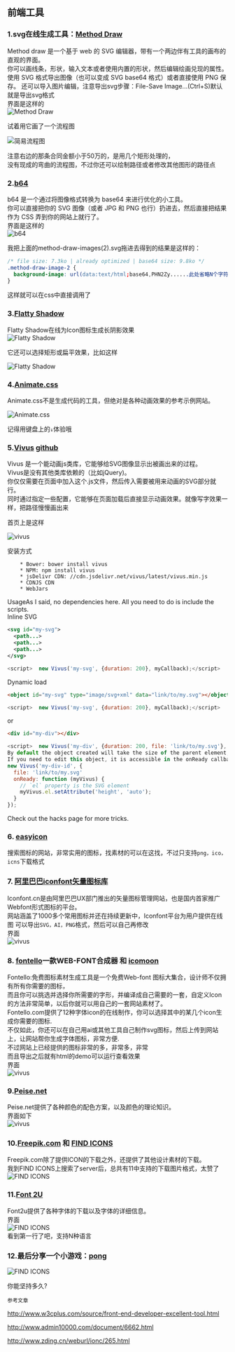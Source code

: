 ## 前端工具
### 1.svg在线生成工具：[Method Draw](http://editor.method.ac/)
Method draw 是一个基于 web 的 SVG 编辑器，带有一个两边伴有工具的画布的直观的界面。  
你可以画线条，形状，输入文本或者使用内置的形状，然后编辑绘画兑现的属性。  
使用 SVG 格式导出图像（也可以变成 SVG base64 格式）或者直接使用 PNG 保存。
还可以导入图片编辑，注意导出svg步骤：File-Save Image...(Ctrl+S)默认就是导出svg格式  
界面是这样的  
![Method Draw](/images/MethodDraw.png)

试着用它画了一个流程图

![简易流程图](/images/2016-05-07-flow.png)

注意右边的那条合同金额小于50万的，是用几个矩形处理的，  
没有现成的弯曲的流程图，不过你还可以绘制路径或者修改其他图形的路径点
### 2.[b64](http://b64.io/)
b64 是一个通过将图像格式转换为 base64 来进行优化的小工具。  
你可以直接把你的 SVG 图像（或者 JPG 和 PNG 也行）扔进去，然后直接把结果作为 CSS 弄到你的网站上就行了。  
界面是这样的  
![b64](/images/b64.png) 

我把上面的method-draw-images(2).svg拖进去得到的结果是这样的：
```CSS
/* file size: 7.3ko | already optimized | base64 size: 9.8ko */
.method-draw-image-2 {
  background-image: url(data:text/html;base64,PHN2Zy......此处省略N个字符);
}
```
这样就可以在css中直接调用了
### 3.[Flatty Shadow](http://flattyshadow.com/)
Flatty Shadow在线为Icon图标生成长阴影效果  
![Flatty Shadow](/images/flattyshadow.png)

它还可以选择矩形或扁平效果，比如这样

![Flatty Shadow](/images/flattyshadow2.png) 

### 4.[Animate.css](http://daneden.me/animate/)
Animate.css不是生成代码的工具，但绝对是各种动画效果的参考示例网站。

![Animate.css](/images/Animate.css.png)

记得用键盘上的`↓`体验哦

### 5.[Vivus](http://maxwellito.github.io/vivus/) [github](https://github.com/maxwellito/vivus)
Vivus 是一个能动画js类库，它能够给SVG图像显示出被画出来的过程。  
Vivus是没有其他类库依赖的（比如jQuery)。  
你仅仅需要在页面中加入这个.js文件，然后传入需要被用来动画的SVG部分就行。  
同时通过指定一些配置，它能够在页面加载后直接显示动画效果。就像写字效果一样，把路径慢慢画出来

首页上是这样

![vivus](/images/vivus.png)

安装方式
```
	* Bower: bower install vivus
	* NPM: npm install vivus
	* jsDelivr CDN: //cdn.jsdelivr.net/vivus/latest/vivus.min.js
	* CDNJS CDN
	* WebJars
```
UsageAs I said, no dependencies here. All you need to do is include the scripts.  
Inline SVG
```XML
<svg id="my-svg">
  <path...>
  <path...>
  <path...>
</svg>
```
```js
<script>  new Vivus('my-svg', {duration: 200}, myCallback);</script>
```
Dynamic load
```html
<object id="my-svg" type="image/svg+xml" data="link/to/my.svg"></object>
```
```js
<script>  new Vivus('my-svg', {duration: 200}, myCallback);</script>
```
or
```html
<div id="my-div"></div>
```
```js
<script>  new Vivus('my-div', {duration: 200, file: 'link/to/my.svg'}, myCallback);</script>
By default the object created will take the size of the parent element, this one must have a height and width or your SVG might not appear.
If you need to edit this object, it is accessible in the onReady callback:
new Vivus('my-div-id', {
  file: 'link/to/my.svg'
  onReady: function (myVivus) {
    // `el` property is the SVG element
    myVivus.el.setAttribute('height', 'auto');
  }
});
```
Check out the hacks page for more tricks.
### 6. [easyicon](http://www.easyicon.net/)
搜索图标的网站，非常实用的图标，找素材的可以在这找，不过只支持`png，ico，icns`下载格式

### 7. [阿里巴巴iconfont矢量图标库](http://iconfont.cn/)
Iconfont.cn是由阿里巴巴UX部门推出的矢量图标管理网站，也是国内首家推广Webfont形式图标的平台。  
网站涵盖了1000多个常用图标并还在持续更新中，Iconfont平台为用户提供在线图
可以导出`SVG，AI，PNG`格式，然后可以自己再修改  
界面  
![vivus](/images/iconfont.png)

### 8. [fontello](http://fontello.com/)一款WEB-FONT合成器 和 [icomoon](http://icomoon.io/app/)
Fontello:免费图标素材生成工具是一个免费Web-font 图标大集合，设计师不仅拥有所有你需要的图标，  
而且你可以挑选并选择你所需要的字形，并编译成自己需要的一套，自定义Icon的方法非常简单，以后你就可以用自己的一套网站素材了。  
Fontello.com提供了12种字体icon的在线制作，你可以选择其中的某几个icon生成你需要的图标.  
不仅如此，你还可以在自己用ai或其他工具自己制作svg图标，然后上传到网站上，让网站帮你生成字体图标，非常方便.  
不过网站上已经提供的图标非常的多，非常多，非常  
而且导出之后就有html的demo可以运行查看效果  
界面  
![vivus](/images/fontello.png)
### 9.[Peise.net](http://www.peise.net/palette/)
Peise.net提供了各种颜色的配色方案，以及颜色的理论知识。  
界面如下  
![vivus](/images/Peise.net.png)
### 10.[Freepik.com](http://www.freepik.com/) 和 [FIND ICONS](http://findicons.com/)
Freepik.com除了提供ICON的下载之外，还提供了其他设计素材的下载。  
我到FIND ICONS上搜索了server后，总共有11中支持的下载图片格式，太赞了  
![FIND ICONS](/images/FIND.ICONS.png)
### 11.[Font 2U](http://www.fonts2u.com/)
Font2u提供了各种字体的下载以及字体的详细信息。  
界面  
![FIND ICONS](/images/Font2U.png)  
看到第一行了吧，支持N种语言

### 12.最后分享一个小游戏：[pong](http://demos.bonsaijs.org/demos/pong/index.html)
![FIND ICONS](/images/pong.png)

你能坚持多久?

`参考文章`

http://www.w3cplus.com/source/front-end-developer-excellent-tool.html

http://www.admin10000.com/document/6662.html

http://www.zding.cn/weburl/ionc/265.html